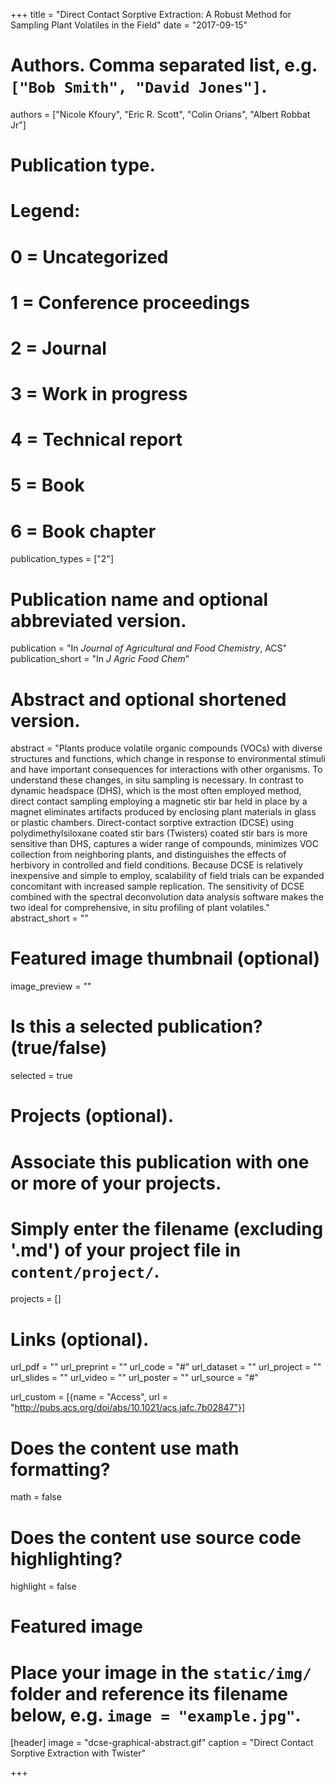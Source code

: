 +++
title = "Direct Contact Sorptive Extraction: A Robust Method for Sampling Plant Volatiles in the Field"
date = "2017-09-15"

# Authors. Comma separated list, e.g. `["Bob Smith", "David Jones"]`.
authors = ["Nicole Kfoury", "Eric R. Scott", "Colin Orians", "Albert Robbat Jr"]

# Publication type.
# Legend:
# 0 = Uncategorized
# 1 = Conference proceedings
# 2 = Journal
# 3 = Work in progress
# 4 = Technical report
# 5 = Book
# 6 = Book chapter
publication_types = ["2"]

# Publication name and optional abbreviated version.
publication = "In *Journal of Agricultural and Food Chemistry*, ACS"
publication_short = "In *J Agric Food Chem*"

# Abstract and optional shortened version.
abstract = "Plants produce volatile organic compounds (VOCs) with diverse structures and functions, which change in response to environmental stimuli and have important consequences for interactions with other organisms. To understand these changes, in situ sampling is necessary. In contrast to dynamic headspace (DHS), which is the most often employed method, direct contact sampling employing a magnetic stir bar held in place by a magnet eliminates artifacts produced by enclosing plant materials in glass or plastic chambers. Direct-contact sorptive extraction (DCSE) using polydimethylsiloxane coated stir bars (Twisters) coated stir bars is more sensitive than DHS, captures a wider range of compounds, minimizes VOC collection from neighboring plants, and distinguishes the effects of herbivory in controlled and field conditions. Because DCSE is relatively inexpensive and simple to employ, scalability of field trials can be expanded concomitant with increased sample replication. The sensitivity of DCSE combined with the spectral deconvolution data analysis software makes the two ideal for comprehensive, in situ profiling of plant volatiles."
abstract_short = ""

# Featured image thumbnail (optional)
image_preview = ""

# Is this a selected publication? (true/false)
selected = true

# Projects (optional).
#   Associate this publication with one or more of your projects.
#   Simply enter the filename (excluding '.md') of your project file in `content/project/`.
projects = []

# Links (optional).
url_pdf = ""
url_preprint = ""
url_code = "#"
url_dataset = ""
url_project = ""
url_slides = ""
url_video = ""
url_poster = ""
url_source = "#"

url_custom = [{name = "Access", url = "http://pubs.acs.org/doi/abs/10.1021/acs.jafc.7b02847"}]

# Does the content use math formatting?
math = false

# Does the content use source code highlighting?
highlight = false

# Featured image
# Place your image in the `static/img/` folder and reference its filename below, e.g. `image = "example.jpg"`.
[header]
image = "dcse-graphical-abstract.gif"
caption = "Direct Contact Sorptive Extraction with Twister"

+++

